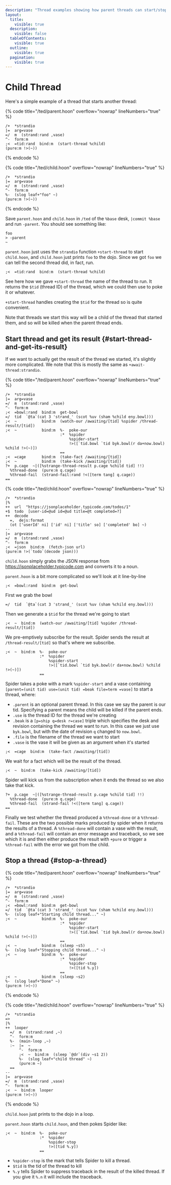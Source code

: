 ```yaml
---
description: "Thread examples showing how parent threads can start/stop child threads, and get their results."
layout:
  title:
    visible: true
  description:
    visible: false
  tableOfContents:
    visible: true
  outline:
    visible: true
  pagination:
    visible: true
---
```


# Child Thread

Here's a simple example of a thread that starts another thread:

{% code title="/ted/parent.hoon" overflow="nowrap" lineNumbers="true" %}
```hoon
/+  *strandio
|=  arg=vase
=/  m  (strand:rand ,vase)
^-  form:m
;<  =tid:rand  bind:m  (start-thread %child)
(pure:m !>(~))
```
{% endcode %}

{% code title="/ted/child.hoon" overflow="nowrap" lineNumbers="true" %}
```hoon
/+  *strandio
|=  arg=vase
=/  m  (strand:rand ,vase)
^-  form:m
%-  (slog leaf+"foo" ~)
(pure:m !>(~))
```
{% endcode %}

Save `parent.hoon` and `child.hoon` in `/ted` of the `%base` desk, `|commit %base` and run `-parent`. You should see something like:

```
foo
> -parent
~
```

`parent.hoon` just uses the `strandio` function `+start-thread` to start `child.hoon`, and `child.hoon` just prints `foo` to the dojo. Since we got `foo` we can tell the second thread did, in fact, run.

```hoon
;<  =tid:rand  bind:m  (start-thread %child)
```

See here how we gave `+start-thread` the name of the thread to run. It returns the `$tid` (thread ID) of the thread, which we could then use to poke it or whatever.

`+start-thread` handles creating the `$tid` for the thread so is quite convenient.

Note that threads we start this way will be a child of the thread that started them, and so will be killed when the parent thread ends.

## Start thread and get its result {#start-thread-and-get-its-result}

If we want to actually get the result of the thread we started, it's slightly more complicated. We note that this is mostly the same as `+await-thread:strandio`.

{% code title="/ted/parent.hoon" overflow="nowrap" lineNumbers="true" %}
```hoon
/+  *strandio
|=  arg=vase
=/  m  (strand:rand ,vase)
^-  form:m
;<  =bowl:rand  bind:m  get-bowl
=/  tid  `@ta`(cat 3 'strand_' (scot %uv (sham %child eny.bowl)))
;<  ~           bind:m  (watch-our /awaiting/[tid] %spider /thread-result/[tid])
;<  ~           bind:m  %-  poke-our
                        :*  %spider
                            %spider-start
                            !>([`tid.bowl `tid byk.bowl(r da+now.bowl) %child !>(~)])
                        ==
;<  =cage       bind:m  (take-fact /awaiting/[tid])
;<  ~           bind:m  (take-kick /awaiting/[tid])
?+  p.cage  ~|([%strange-thread-result p.cage %child tid] !!)
  %thread-done  (pure:m q.cage)
  %thread-fail  (strand-fail:rand !<([term tang] q.cage))
==
```

{% code title="/ted/child.hoon" overflow="nowrap" lineNumbers="true" %}
```hoon
/+  *strandio
|%
++  url  "https://jsonplaceholder.typicode.com/todos/1"
+$  todo  [user-id=@ud id=@ud title=@t completed=?]
++  decode
  =,  dejs:format
  (ot ['userId' ni] ['id' ni] ['title' so] ['completed' bo] ~)
--
|=  arg=vase
=/  m  (strand:rand ,vase)
^-  form:m
;<  =json  bind:m  (fetch-json url)
(pure:m !>(`todo`(decode json)))
```

`child.hoon` simply grabs the JSON response from https://jsonplaceholder.typicode.com and converts it to a noun.

`parent.hoon` is a bit more complicated so we'll look at it line-by-line

```hoon
;<  =bowl:rand  bind:m  get-bowl
```

First we grab the bowl

```hoon
=/  tid  `@ta`(cat 3 'strand_' (scot %uv (sham %child eny.bowl)))
```

Then we generate a `$tid` for the thread we're going to start

```hoon
;<  ~  bind:m  (watch-our /awaiting/[tid] %spider /thread-result/[tid])
```

We pre-emptively subscribe for the result. Spider sends the result at `/thread-result/[tid]` so that's where we subscribe.

```hoon
;<  ~  bind:m  %-  poke-our
               :*  %spider
                   %spider-start
                   !>([`tid.bowl `tid byk.bowl(r da+now.bowl) %child !>(~)])
               ==
```

Spider takes a poke with a mark `%spider-start` and a vase containing `[parent=(unit tid) use=(unit tid) =beak file=term =vase]` to start a thread, where:

- `.parent` is an optional parent thread. In this case we say the parent is our tid. Specifying a parent means the child will be killed if the parent ends.
- `.use` is the thread ID for the thread we're creating
- `.beak` is a `[p=ship q=desk r=case]` triple which specifies the desk and revision containing the thread we want to run. In this case we just use `byk.bowl`, but with the date of revision `q` changed to `now.bowl`.
- `.file` is the filename of the thread we want to start
- `.vase` is the vase it will be given as an argument when it's started

```hoon
;<  =cage  bind:m  (take-fact /awaiting/[tid])
```

We wait for a fact which will be the result of the thread.

```hoon
;<  ~  bind:m  (take-kick /awaiting/[tid])
```

Spider will kick us from the subscription when it ends the thread so we also take that kick.

```hoon
?+  p.cage  ~|([%strange-thread-result p.cage %child tid] !!)
  %thread-done  (pure:m q.cage)
  %thread-fail  (strand-fail !<([term tang] q.cage))
==
```

Finally we test whether the thread produced a `%thread-done` or a `%thread-fail`. These are the two possible marks produced by spider when it returns the results of a thread. A `%thread-done` will contain a vase with the result, and a `%thread-fail` will contain an error message and traceback, so we see which it is and then either produce the result with `+pure` or trigger a `%thread-fail` with the error we got from the child.

## Stop a thread {#stop-a-thread}

{% code title="/ted/parent.hoon" overflow="nowrap" lineNumbers="true" %}
```hoon
/+  *strandio
|=  arg=vase
=/  m  (strand:rand ,vase)
^-  form:m
;<  =bowl:rand  bind:m  get-bowl
=/  tid  `@ta`(cat 3 'strand_' (scot %uv (sham %child eny.bowl)))
%-  (slog leaf+"Starting child thread..." ~)
;<  ~           bind:m  %-  poke-our
                        :*  %spider
                            %spider-start
                            !>([`tid.bowl `tid byk.bowl(r da+now.bowl) %child !>(~)])
                        ==
;<  ~           bind:m  (sleep ~s5)
%-  (slog leaf+"Stopping child thread..." ~)
;<  ~           bind:m  %-  poke-our
                        :*  %spider
                            %spider-stop
                            !>([tid %.y])
                        ==
;<  ~           bind:m  (sleep ~s2)
%-  (slog leaf+"Done" ~)
(pure:m !>(~))
```
{% endcode %}

{% code title="/ted/child.hoon" overflow="nowrap" lineNumbers="true" %}
```hoon
/+  *strandio
=>
|%
++  looper
  =/  m  (strand:rand ,~)
  ^-  form:m
  %-  (main-loop ,~)
  :~  |=  ~
      ^-  form:m
      ;<  ~  bind:m  (sleep `@dr`(div ~s1 2))
      %-  (slog leaf+"child thread" ~)
      (pure:m ~)
  ==
--
|=  arg=vase
=/  m  (strand:rand ,vase)
^-  form:m
;<  ~  bind:m  looper
(pure:m !>(~))
```
{% endcode %}

`child.hoon` just prints to the dojo in a loop.

`parent.hoon` starts `child.hoon`, and then pokes Spider like:

```hoon
;<  ~  bind:m  %-  poke-our
               :*  %spider
                   %spider-stop
                   !>([tid %.y])
               ==
```

- `%spider-stop` is the mark that tells Spider to kill a thread.
- `$tid` is the tid of the thread to kill
- `%.y` tells Spider to suppress traceback in the result of the killed thread. If you give it `%.n` it will include the traceback.
